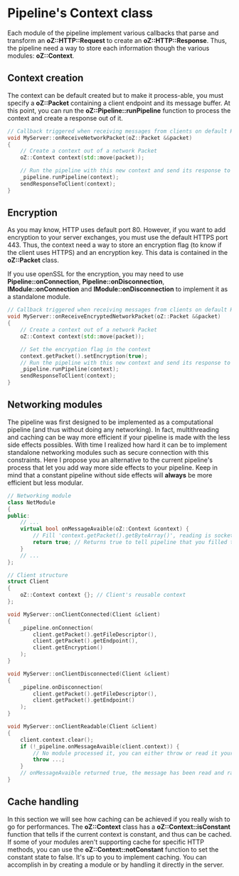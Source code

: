 # Pipeline's Context class
Each module of the pipeline implement various callbacks that parse and transform an **oZ::HTTP::Request** to create an **oZ::HTTP::Response**.
Thus, the pipeline need a way to store each information though the various modules: **oZ::Context**.

## Context creation
The context can be default created but to make it process-able, you must specify a **oZ::Packet** containing a client endpoint and its message buffer.
At this point, you can run the **oZ::Pipeline::runPipeline** function to process the context and create a response out of it.
```C++
// Callback triggered when receiving messages from clients on default HTTP port
void MyServer::onReceiveNetworkPacket(oZ::Packet &&packet)
{
	// Create a context out of a network Packet
	oZ::Context context(std::move(packet));

	// Run the pipeline with this new context and send its response to the client
	_pipeline.runPipeline(context);
	sendResponseToClient(context);
}
```

## Encryption
As you may know, HTTP uses default port 80. However, if you want to add encryption to your server exchanges, you must use the default HTTPS port 443.
Thus, the context need a way to store an encryption flag (to know if the client uses HTTPS) and an encryption key. This data is contained in the **oZ::Packet** class.

If you use openSSL for the encryption, you may need to use **Pipeline::onConnection**, **Pipeline::onDisconnection**, **IModule::onConnection** and **IModule::onDisconnection** to implement it as a standalone module.

```C++
// Callback triggered when receiving messages from clients on default HTTPS port
void MyServer::onReceiveEncryptedNetworkPacket(oZ::Packet &&packet)
{
	// Create a context out of a network Packet
	oZ::Context context(std::move(packet));

	// Set the encryption flag in the context
	context.getPacket().setEncryption(true);
	// Run the pipeline with this new context and send its response to the client
	_pipeline.runPipeline(context);
	sendResponseToClient(context);
}
```

## Networking modules
The pipeline was first designed to be implemented as a computational pipeline (and thus without doing any networking).
In fact, multithreading and caching can be way more efficient if your pipeline is made with the less side effects possibles.
With time I realized how hard it can be to implement standalone networking modules such as secure connection with this constraints.
Here I propose you an alternative to the current pipeline's process that let you add way more side effects to your pipeline.
Keep in mind that a constant pipeline without side effects will **always** be more efficient but less modular.

```C++
// Networking module
class NetModule
{
public:
	// ...
	virtual bool onMessageAvaible(oZ::Context &context) {
		// Fill 'context.getPacket().getByteArray()', reading is socket
		return true; // Returns true to tell pipeline that you filled the context
	}
	// ...
};

// Client structure
struct Client
{
	oZ::Context context {}; // Client's reusable context
};

void MyServer::onClientConnected(Client &client)
{
	_pipeline.onConnection(
		client.getPacket().getFileDescriptor(),
		client.getPacket().getEndpoint(),
		client.getEncryption()
	);
}

void MyServer::onClientDisconnected(Client &client)
{
	_pipeline.onDisconnection(
		client.getPacket().getFileDescriptor(),
		client.getPacket().getEndpoint()
	);
}

void MyServer::onClientReadable(Client &client)
{
	client.context.clear();
	if (!_pipeline.onMessageAvaible(client.context)) {
		// No module processed it, you can either throw or read it yourself before running pipeline
		throw ...;
	}
	// onMessageAvaible returned true, the message has been read and ran into the pipeline
}
```

## Cache handling
In this section we will see how caching can be achieved if you really wish to go for performances.
The **oZ::Context** class has a **oZ::Context::isConstant** function that tells if the current context is constant, and thus can be cached.
If some of your modules aren't supporting cache for specific HTTP methods, you can use the **oZ::Context::notConstant** function to set the constant state to false.
It's up to you to implement caching. You can accomplish in by creating a module or by handling it directly in the server.
